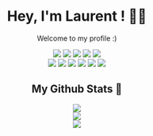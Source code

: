 <h1 align="center">Hey, I'm Laurent ! 🙋‍♂️</h1>

<p align='center'>
    Welcome to my profile :)
</p>

<div align='center'>
    <img src='https://img.shields.io/badge/SvelteKit-ED8B00?style=for-the-badge&logo=svelte&logoColor=white'>
    <img src='https://img.shields.io/badge/next.js-000000?style=for-the-badge&logo=nextdotjs&logoColor=white'>
    <img src='https://img.shields.io/badge/Flutter-02569B?style=for-the-badge&logo=flutter&logoColor=white'>
    <img src='https://img.shields.io/badge/React Native-20232A?style=for-the-badge&logo=react&logoColor=61DAFB'>
    <img src='https://img.shields.io/badge/TypeScript-007ACC?style=for-the-badge&logo=typescript&logoColor=white'>
</div>

<div align='center'>
    <img src='https://img.shields.io/badge/HTML5-E34F26?style=for-the-badge&logo=html5&logoColor=white'>
    <img src='https://img.shields.io/badge/Sass-CC6699?style=for-the-badge&logo=sass&logoColor=white'>
    <img src='https://img.shields.io/badge/CSS3-1572B6?style=for-the-badge&logo=css3&logoColor=white'>
    <img src='https://img.shields.io/badge/Vercel-000000?style=for-the-badge&logo=vercel&logoColor=white'>
    <img src='https://img.shields.io/badge/JavaScript-323330?style=for-the-badge&logo=javascript&logoColor=F7DF1E'>
    <img src='https://img.shields.io/badge/C%2B%2B-00599C?style=for-the-badge&logo=c%2B%2B&logoColor=white'>
</div>


<h2 align="center">My Github Stats 💫</h2>

<div align='center'>
    <img src="https://streak-stats.demolab.com?user=Guibi1&theme=catppuccin-mocha&card_width=500&hide_border=tdrue&mode=weekly">
</div>

<div align='center'>
    <img src='https://readme-stats-guibi1.vercel.app/api?username=Guibi1&theme=catppuccin_mocha&card_width=500&show_icons=true&count_private=true&hide_title=true'>
</div>

<div align='center'>
  <img src='https://readme-stats-guibi1.vercel.app/api/top-langs/?username=Guibi1&theme=catppuccin_mocha&card_width=500&layout=normal&size_weight=0.2&count_weight=0.8'>
</div>
